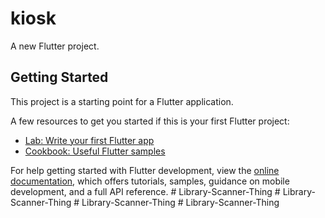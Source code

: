 # kiosk

A new Flutter project.

## Getting Started

This project is a starting point for a Flutter application.

A few resources to get you started if this is your first Flutter project:

- [Lab: Write your first Flutter app](https://docs.flutter.dev/get-started/codelab)
- [Cookbook: Useful Flutter samples](https://docs.flutter.dev/cookbook)

For help getting started with Flutter development, view the
[online documentation](https://docs.flutter.dev/), which offers tutorials,
samples, guidance on mobile development, and a full API reference.
#   L i b r a r y - S c a n n e r - T h i n g  
 #   L i b r a r y - S c a n n e r - T h i n g  
 #   L i b r a r y - S c a n n e r - T h i n g  
 #   L i b r a r y - S c a n n e r - T h i n g  
 